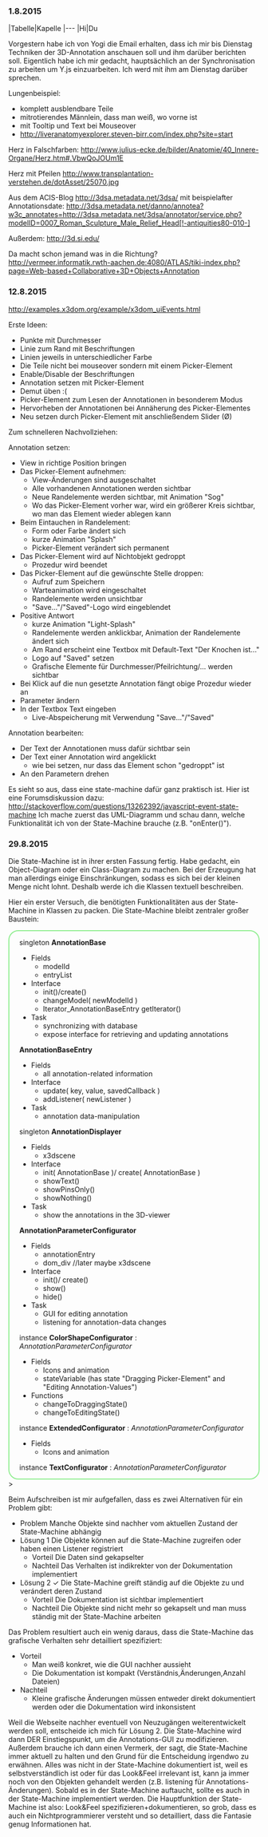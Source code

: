 ### 1.8.2015

|Tabelle|Kapelle
|---
|Hi|Du

Vorgestern habe ich von Yogi die Email erhalten, dass ich mir bis Dienstag Techniken der 3D-Annotation anschauen soll und ihm darüber berichten soll. Eigentlich habe ich mir gedacht, hauptsächlich an der Synchronisation zu arbeiten um Y.js einzuarbeiten. Ich werd mit ihm am Dienstag darüber sprechen.

Lungenbeispiel:
- komplett ausblendbare Teile
- mitrotierendes Männlein, dass man weiß, wo vorne ist
- mit Tooltip und Text bei Mouseover
- http://liveranatomyexplorer.steven-birr.com/index.php?site=start

Herz in Falschfarben: http://www.julius-ecke.de/bilder/Anatomie/40_Innere-Organe/Herz.htm#.VbwQoJOUm1E

Herz mit Pfeilen http://www.transplantation-verstehen.de/dotAsset/25070.jpg

Aus dem ACIS-Blog
http://3dsa.metadata.net/3dsa/
mit beispielafter Annotationsdate:
http://3dsa.metadata.net/danno/annotea?w3c_annotates=http://3dsa.metadata.net/3dsa/annotator/service.php?modelID=0007_Roman_Sculpture_Male_Relief_Head[!-antiquities80-010-]

Außerdem:
http://3d.si.edu/

Da macht schon jemand was in die Richtung?
http://vermeer.informatik.rwth-aachen.de:4080/ATLAS/tiki-index.php?page=Web-based+Collaborative+3D+Objects+Annotation


### 12.8.2015

http://examples.x3dom.org/example/x3dom_uiEvents.html

Erste Ideen:

- Punkte mit Durchmesser
- Linie zum Rand mit Beschriftungen
- Linien jeweils in unterschiedlicher Farbe
- Die Teile nicht bei mouseover sondern mit einem Picker-Element
- Enable/Disable der Beschriftungen
- Annotation setzen mit Picker-Element
- Demut üben :(
- Picker-Element zum Lesen der Annotationen in besonderem Modus
- Hervorheben der Annotationen bei Annäherung des Picker-Elementes
- Neu setzen durch Picker-Element mit anschließendem Slider (Ø)

Zum schnelleren Nachvollziehen:

Annotation setzen:
- View in richtige Position bringen
- Das Picker-Element aufnehmen:
	- View-Änderungen sind ausgeschaltet
	- Alle vorhandenen Annotationen werden sichtbar
	- Neue Randelemente werden sichtbar, mit Animation "Sog"
	- Wo das Picker-Element vorher war, wird ein größerer Kreis sichtbar, wo man das Element wieder ablegen kann
- Beim Eintauchen in Randelement:
	- Form oder Farbe ändert sich
	- kurze Animation "Splash"
    - Picker-Element verändert sich permanent
- Das Picker-Element wird auf Nichtobjekt gedroppt
	- Prozedur wird beendet
- Das Picker-Element auf die gewünschte Stelle droppen:
	- Aufruf zum Speichern
	- Warteanimation wird eingeschaltet
	- Randelemente werden unsichtbar
	- "Save..."/"Saved"-Logo wird eingeblendet
- Positive Antwort
	- kurze Animation "Light-Splash"
	- Randelemente werden anklickbar, Animation der Randelemente ändert sich
	- Am Rand erscheint eine Textbox mit Default-Text "Der Knochen ist..."
	- Logo auf "Saved" setzen
	- Grafische Elemente für Durchmesser/Pfeilrichtung/... werden sichtbar
- Bei Klick auf die nun gesetzte Annotation fängt obige Prozedur wieder an
- Parameter ändern
- In der Textbox Text eingeben
	- Live-Abspeicherung mit Verwendung "Save..."/"Saved"

Annotation bearbeiten:
- Der Text der Annotationen muss dafür sichtbar sein
- Der Text einer Annotation wird angeklickt
	- wie bei setzen, nur dass das Element schon "gedroppt" ist
- An den Parametern drehen


Es sieht so aus, dass eine state-machine dafür ganz praktisch ist. Hier ist eine Forumsdiskussion dazu:
http://stackoverflow.com/questions/13262392/javascript-event-state-machine
Ich mache zuerst das UML-Diagramm und schau dann, welche Funktionalität ich von der State-Machine brauche (z.B. "onEnter()").

### 29.8.2015

Die State-Machine ist in ihrer ersten Fassung fertig. Habe gedacht, ein Object-Diagram oder ein Class-Diagram zu machen. Bei der Erzeugung hat man allerdings einige Einschränkungen, sodass es sich bei der kleinen Menge nicht lohnt. Deshalb werde ich die Klassen textuell beschreiben.

Hier ein erster Versuch, die benötigten Funktionalitäten aus der State-Machine in Klassen zu packen. Die State-Machine bleibt zentraler großer Baustein:

<div style="border-radius: 20px; border: 2px solid lightgreen; padding: 0px 20px">

singleton **AnnotationBase**
- Fields
	- modelId
	- entryList
- Interface
	- init()/create()
	- changeModel( newModelId )
	- Iterator_AnnotationBaseEntry getIterator()
- Task
	- synchronizing with database
	- expose interface for retrieving and updating annotations

**AnnotationBaseEntry**
- Fields
	- all annotation-related information
- Interface
	- update( key, value, savedCallback )
	- addListener( newListener )
- Task
	- annotation data-manipulation

singleton **AnnotationDisplayer**
- Fields
	- x3dscene
- Interface
	- init( AnnotationBase )/ create( AnnotationBase )
	- showText()
	- showPinsOnly()
	- showNothing()
- Task
	- show the annotations in the 3D-viewer

**AnnotationParameterConfigurator**
- Fields
	- annotationEntry
	- dom_div //later maybe x3dscene
- Interface
	- init()/ create()
	- show()
	- hide()
- Task
	- GUI for editing annotation
	- listening for annotation-data changes

instance **ColorShapeConfigurator** : *AnnotationParameterConfigurator*
- Fields
	- Icons and animation
	- stateVariable (has state "Dragging Picker-Element" and "Editing Annotation-Values")
- Functions
	- changeToDraggingState()
	- changeToEditingState()

instance **ExtendedConfigurator** : *AnnotationParameterConfigurator*
- Fields
	- Icons and animation

instance **TextConfigurator** : *AnnotationParameterConfigurator*

</div>>

Beim Aufschreiben ist mir aufgefallen, dass es zwei Alternativen für ein Problem gibt:
- Problem
	Manche Objekte sind nachher vom aktuellen Zustand der State-Machine abhängig
- Lösung 1
	Die Objekte können auf die State-Machine zugreifen oder haben einen Listener registriert
    - Vorteil
    	Die Daten sind gekapselter
    - Nachteil
    	Das Verhalten ist indikrekter von der Dokumentation implementiert
- Lösung 2 ✓
	Die State-Machine greift ständig auf die Objekte zu und verándert deren Zustand
    - Vorteil
    	Die Dokumentation ist sichtbar implementiert
	- Nachteil
		Die Objekte sind nicht mehr so gekapselt und man muss ständig mit der State-Machine arbeiten

Das Problem resultiert auch ein wenig daraus, dass die State-Machine das grafische Verhalten sehr detailliert spezifiziert:
- Vorteil
	- Man weiß konkret, wie die GUI nachher aussieht
	- Die Dokumentation ist kompakt (Verständnis,Änderungen,Anzahl Dateien)
- Nachteil
	- Kleine grafische Änderungen müssen entweder direkt dokumentiert werden oder die Dokumentation wird inkonsistent

Weil die Webseite nachher eventuell von Neuzugängen weiterentwickelt werden soll, entscheide ich mich für Lösung 2. Die State-Machine wird dann DER Einstiegspunkt, um die Annotations-GUI zu modifizieren. Außerdem brauche ich dann einen Vermerk, der sagt, die State-Machine immer aktuell zu halten und den Grund für die Entscheidung irgendwo zu erwähnen.
Alles was nicht in der State-Machine dokumentiert ist, weil es selbstverständlich ist oder für das Look&Feel irrelevant ist, kann ja immer noch von den Objekten gehandelt werden (z.B. listening für Annotations-Änderungen). Sobald es in der State-Machine auftaucht, sollte es auch in der State-Machine implementiert werden. Die Hauptfunktion der State-Machine ist also: Look&Feel spezifizieren+dokumentieren, so grob, dass es auch ein Nichtprogrammierer versteht und so detailliert, dass die Fantasie genug Informationen hat.
